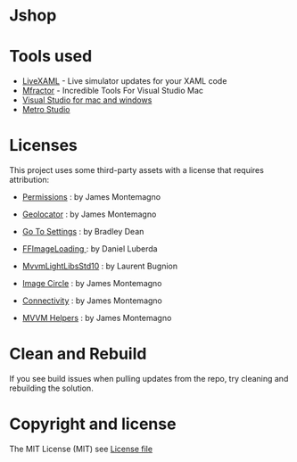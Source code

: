 # Jshop


# Tools used

* [LiveXAML](http://www.livexaml.com) - Live simulator updates for your XAML code 
* [Mfractor](https://www.mfractor.com) - Incredible Tools For Visual Studio Mac
* [Visual Studio for mac and windows](https://visualstudio.microsoft.com/?rr=https%3A%2F%2Fwww.google.com%2F)
* [Metro Studio](https://www.syncfusion.com/downloads/metrostudio)

# Licenses

This project uses some third-party assets with a license that requires attribution:

- [Permissions](https://github.com/jamesmontemagno/PermissionsPlugin) : by James Montemagno

- [Geolocator](https://www.nuget.org/packages/Xam.Plugin.Geolocator) : by James Montemagno

- [Go To Settings](https://github.com/TrueGeek/Xamarin.Plugin.GoToSettings) : by Bradley Dean

- [FFImageLoading ](https://github.com/luberda-molinet/FFImageLoading) : by Daniel Luberda

- [MvvmLightLibsStd10](https://github.com/lbugnion/mvvmlight) : by Laurent Bugnion

- [Image Circle](https://github.com/jamesmontemagno/MediaPlugin) : by James Montemagno

- [Connectivity](https://www.nuget.org/packages/Xam.Plugin.Connectivity) : by James Montemagno

- [MVVM Helpers](https://www.nuget.org/packages/Refractored.MvvmHelpers/) : by James Montemagno

# Clean and Rebuild

If you see build issues when pulling updates from the repo, try cleaning and rebuilding the solution.

# Copyright and license

The MIT License (MIT) see [License file](https://github.com/jorgemht/Jshop/blob/master/LICENSE)
